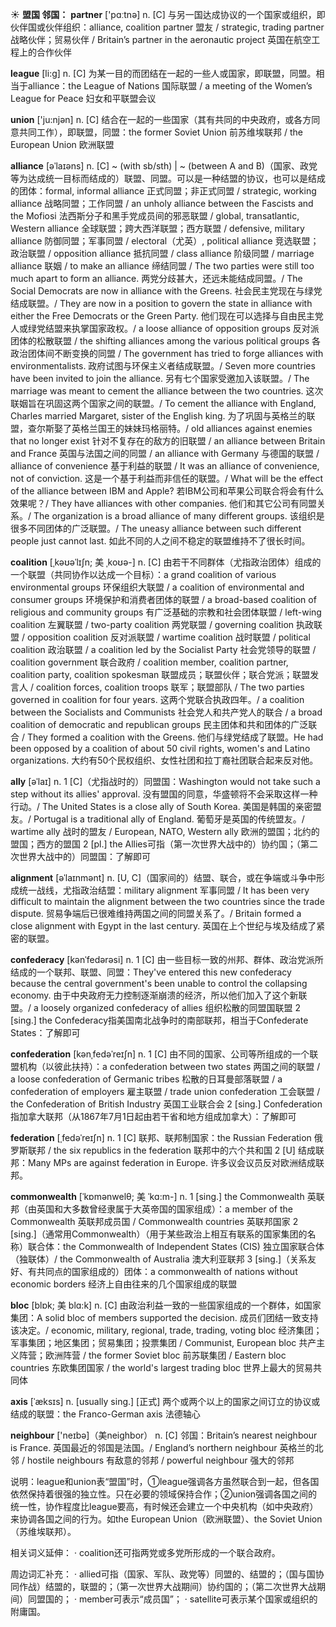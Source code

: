 ☀ <span class="category">**盟国 邻国：**</span>
<span class="vocabulary">**partner**</span> ['pɑːtnə] 
<span class="definition">n. [C] 与另一国达成协议的一个国家或组织，即伙伴国或伙伴组织：</span>alliance, coalition partner 盟友 / strategic, trading partner 战略伙伴；贸易伙伴 / Britain’s partner in the aeronautic project 英国在航空工程上的合作伙伴

<span class="vocabulary">**league**</span> [li:ɡ] 
<span class="definition">n. [C] 为某一目的而团结在一起的一些人或国家，即联盟，同盟。相当于alliance：</span>the League of Nations 国际联盟 / a meeting of the Women’s League for Peace 妇女和平联盟会议

<span class="vocabulary">**union**</span> ['ju:njən] 
<span class="definition">n. [C] 结合在一起的一些国家（其有共同的中央政府，或各方同意共同工作），即联盟，同盟：</span>the former Soviet Union 前苏维埃联邦 / the European Union 欧洲联盟
           
<span class="vocabulary">**alliance**</span> [əˈlaɪəns]
<span class="definition">n. [C] ~ (with sb/sth) | ~ (between A and B)（国家、政党等为达成统一目标而结成的）联盟、同盟。可以是一种结盟的协议，也可以是结成的团体：</span>formal, informal alliance 正式同盟；非正式同盟 / strategic, working alliance 战略同盟；工作同盟 / an unholy alliance between the Fascists and the Mofiosi 法西斯分子和黑手党成员间的邪恶联盟 / global, transatlantic, Western alliance 全球联盟；跨大西洋联盟；西方联盟 / defensive, military alliance 防御同盟；军事同盟 / electoral（尤英）, political alliance 竞选联盟；政治联盟 / opposition alliance 抵抗同盟 / class alliance 阶级同盟 / marriage alliance 联姻 / to make an alliance 缔结同盟 / The two parties were still too much apart to form an alliance. 两党分歧甚大，还远未能结成同盟。/ The Social Democrats are now in alliance with the Greens. 社会民主党现在与绿党结成联盟。/ They are now in a position to govern the state in alliance with either the Free Democrats or the Green Party. 他们现在可以选择与自由民主党人或绿党结盟来执掌国家政权。/ a loose alliance of opposition groups 反对派团体的松散联盟 / the shifting alliances among the various political groups 各政治团体间不断变换的同盟 / The government has tried to forge alliances with environmentalists. 政府试图与环保主义者结成联盟。/ Seven more countries have been invited to join the alliance. 另有七个国家受邀加入该联盟。/ The marriage was meant to cement the alliance between the two countries. 这次联姻旨在巩固这两个国家之间的联盟。/ To cement the alliance with England, Charles married Margaret, sister of the English king. 为了巩固与英格兰的联盟，查尔斯娶了英格兰国王的妹妹玛格丽特。/ old alliances against enemies that no longer exist 针对不复存在的敌方的旧联盟 / an alliance between Britain and France 英国与法国之间的同盟 / an alliance with Germany 与德国的联盟 / alliance of convenience 基于利益的联盟 / It was an alliance of convenience, not of conviction. 这是一个基于利益而非信任的联盟。/ What will be the effect of the alliance between IBM and Apple? 若IBM公司和苹果公司联合将会有什么效果呢？/ They have alliances with other companies. 他们和其它公司有同盟关系。/ The organization is a broad alliance of many different groups. 该组织是很多不同团体的广泛联盟。/ The uneasy alliance between such different people just cannot last. 如此不同的人之间不稳定的联盟维持不了很长时间。
           
<span class="vocabulary">**coalition**</span> [ˌkəʊəˈlɪʃn; 美 ˌkoʊə-]
<span class="definition">n. [C] 由若干不同群体（尤指政治团体）组成的一个联盟（共同协作以达成一个目标）：</span>a grand coalition of various environmental groups 环保组织大联盟 / a coalition of environmental and consumer groups 环境保护和消费者团体的联盟 / a broad-based coalition of religious and community groups 有广泛基础的宗教和社会团体联盟 / left-wing coalition 左翼联盟 / two-party coalition 两党联盟 / governing coalition 执政联盟 / opposition coalition 反对派联盟 / wartime coalition 战时联盟 / political coalition 政治联盟 / a coalition led by the Socialist Party 社会党领导的联盟 / coalition government 联合政府 / coalition member, coalition partner, coalition party, coalition spokesman 联盟成员；联盟伙伴；联合党派；联盟发言人 / coalition forces, coalition troops 联军；联盟部队 / The two parties governed in coalition for four years. 这两个党联合执政四年。/ a coalition between the Socialists and Communists 社会党人和共产党人的联合 / a broad coalition of democratic and republican groups 民主团体和共和团体的广泛联合 / They formed a coalition with the Greens. 他们与绿党结成了联盟。He had been opposed by a coalition of about 50 civil rights, women's and Latino organizations. 大约有50个民权组织、女性社团和拉丁裔社团联合起来反对他。
                     
<span class="vocabulary">**ally**</span> [əˈlaɪ]
<span class="definition">n. 1 [C]（尤指战时的）同盟国：</span>Washington would not take such a step without its allies' approval. 没有盟国的同意，华盛顿将不会采取这样一种行动。/ The United States is a close ally of South Korea. 美国是韩国的亲密盟友。/ Portugal is a traditional ally of England. 葡萄牙是英国的传统盟友。/ wartime ally 战时的盟友 / European, NATO, Western ally 欧洲的盟国；北约的盟国；西方的盟国 <span class="definition">2 [pl.] the Allies可指（第一次世界大战中的）协约国；（第二次世界大战中的）同盟国：</span>了解即可

<span class="vocabulary">**alignment**</span> [əˈlaɪnmənt]
<span class="definition">n. [U, C]（国家间的）结盟、联合，或在争端或斗争中形成统一战线，尤指政治结盟：</span>military alignment 军事同盟 / It has been very difficult to maintain the alignment between the two countries since the trade dispute. 贸易争端后已很难维持两国之间的同盟关系了。/ Britain formed a close alignment with Egypt in the last century. 英国在上个世纪与埃及结成了紧密的联盟。
           
<span class="vocabulary">**confederacy**</span> [kənˈfedərəsi]
<span class="definition">n. 1 [C] 由一些目标一致的州邦、群体、政治党派所结成的一个联邦、联盟、同盟：</span>They've entered this new confederacy because the central government's been unable to control the collapsing economy. 由于中央政府无力控制逐渐崩溃的经济，所以他们加入了这个新联盟。/ a loosely organized confederacy of allies 组织松散的同盟国联盟 <span class="definition">2 [sing.] the Confederacy指美国南北战争时的南部联邦，相当于Confederate States：</span>了解即可
           
<span class="vocabulary">**confederation**</span> [kənˌfedəˈreɪʃn]
<span class="definition">n. 1 [C] 由不同的国家、公司等所组成的一个联盟机构（以彼此扶持）：</span>a confederation between two states 两国之间的联盟 / a loose confederation of Germanic tribes 松散的日耳曼部落联盟 / a confederation of employers 雇主联盟 / trade union confederation 工会联盟 / the Confederation of British Industry 英国工业联合会 <span class="definition">2 [sing.] Confederation指加拿大联邦（从1867年7月1日起由若干省和地方组成加拿大）：</span>了解即可
           
<span class="vocabulary">**federation**</span> [ˌfedəˈreɪʃn]
<span class="definition">n. 1 [C] 联邦、联邦制国家：</span>the Russian Federation 俄罗斯联邦 / the six republics in the federation 联邦中的六个共和国 <span class="definition">2 [U] 结成联邦：</span>Many MPs are against federation in Europe. 许多议会议员反对欧洲结成联邦。
           
<span class="vocabulary">**commonwealth**</span> [ˈkɒmənwelθ; 美 ˈkɑ:m-]
<span class="definition">n. 1 [sing.] the Commonwealth 英联邦（由英国和大多数曾经隶属于大英帝国的国家组成）：</span>a member of the Commonwealth 英联邦成员国 / Commonwealth countries 英联邦国家 <span class="definition">2 [sing.]（通常用Commonwealth）（用于某些政治上相互有联系的国家集团的名称）联合体：</span>the Commonwealth of Independent States (CIS) 独立国家联合体（独联体）/ the Commonwealth of Australia 澳大利亚联邦 <span class="definition">3 [sing.]（关系友好、有共同点的国家组成的）团体：</span>a commonwealth of nations without economic borders 经济上自由往来的几个国家组成的联盟
            
<span class="vocabulary">**bloc**</span> [blɒk; 美 blɑ:k]
<span class="definition">n. [C] 由政治利益一致的一些国家组成的一个群体，如国家集团：</span>A solid bloc of members supported the decision. 成员们团结一致支持该决定。/ economic, military, regional, trade, trading, voting bloc 经济集团；军事集团；地区集团；贸易集团；投票集团 / Communist, European bloc 共产主义阵营；欧洲阵营 / the former Soviet bloc 前苏联集团 / Eastern bloc countries 东欧集团国家 / the world's largest trading bloc 世界上最大的贸易共同体          

<span class="vocabulary">**axis**</span> [ˈæksɪs]
<span class="definition">n. [usually sing.] [正式] 两个或两个以上的国家之间订立的协议或结成的联盟：</span>the Franco-German axis 法德轴心
 
<span class="vocabulary">**neighbour**</span> ['neɪbə]（美neighbor）
<span class="definition">n. [C] 邻国：</span>Britain’s nearest neighbour is France. 英国最近的邻国是法国。/ England’s northern neighbour 英格兰的北邻 / hostile neighbours 有敌意的邻邦 / powerful neighbour 强大的邻邦

说明：league和union表“盟国”时，①league强调各方虽然联合到一起，但各国依然保持着很强的独立性。只在必要的领域保持合作；②union强调各国之间的统一性，协作程度比league要高，有时候还会建立一个中央机构（如中央政府）来协调各国之间的行为。如the European Union（欧洲联盟）、the Soviet Union（苏维埃联邦）。

相关词义延伸：
· coalition还可指两党或多党所形成的一个联合政府。

周边词汇补充：
· allied可指（国家、军队、政党等）同盟的、结盟的；（国与国协同作战）结盟的，联盟的；（第一次世界大战期间）协约国的；（第二次世界大战期间）同盟国的；
· member可表示“成员国”；
· satellite可表示某个国家或组织的附庸国。




